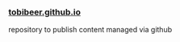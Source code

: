 ### [tobibeer.github.io](http://tobibeer.github.io)

repository to publish content managed via github